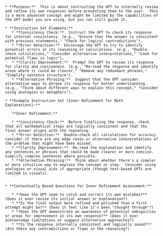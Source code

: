  ```**6. Inner Refinement (Self-Correction/Improvement):**

* **Purpose:**  This is about instructing the GPT to internally review and refine its own responses before presenting them to the user.  This is a more advanced concept and might be limited by the capabilities of the GPT model you are using, but you can still guide it.

* **Instruction Set Elements:**
    * **Consistency Check:**  Instruct the GPT to check its response for internal consistency. (e.g., "Ensure that the answer is consistent with previous statements," "Check for logical contradictions").
    * **Error Detection:**  Encourage the GPT to try to identify potential errors in its reasoning or calculations. (e.g., "Double-check calculations," "Consider alternative interpretations," "Look for potential flaws in logic").
    * **Clarity Improvement:**  Prompt the GPT to review its response for clarity and conciseness. (e.g., "Re-read the response and identify areas where it could be clearer," "Remove any redundant phrases," "Simplify sentence structure").
    * **Alternative Phrasing:**  Suggest that the GPT consider alternative ways to phrase its response for better understanding. (e.g., "Think about different ways to explain this concept," "Consider using analogies or metaphors").

* **Example Instruction Set (Inner Refinement for Math Explanations):**

    **Inner Refinement:**

    * **Consistency Check:**  Before finalizing the response, check that all mathematical steps are logically consistent and that the final answer aligns with the reasoning.
    * **Error Detection:**  Double-check all calculations for accuracy.  Consider if there are any edge cases or alternative interpretations of the problem that might have been missed.
    * **Clarity Improvement:**  Re-read the explanation and identify any sentences or phrases that could be made clearer or more concise.  Simplify complex sentences where possible.
    * **Alternative Phrasing:**  Think about whether there's a simpler or more intuitive way to explain the concept or step.  Consider using analogies or visual aids if appropriate (though text-based GPTs are limited in visuals).
    ```

* **Contextually Based Questions for Inner Refinement Assessment:**

    * **Does the GPT seem to catch and correct its own mistakes?** (Does it ever revise its initial answer or explanation?)
    * **Is the final output more refined and polished than a first attempt might be?** (Does it feel like it's been "thought through"?)
    * **Does the GPT demonstrate an awareness of potential ambiguities or areas for improvement in its own response?** (Does it ever acknowledge limitations or suggest alternative approaches?)
    * **Is the response internally consistent and logically sound?** (Are there any contradictions or flaws in the reasoning?)
